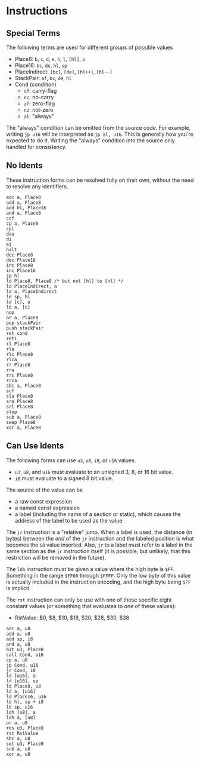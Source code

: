 # Instructions

## Special Terms

The following terms are used for different groups of possible values

* Place8: `b`, `c`, `d`, `e`, `h`, `l`, `[hl]`, `a`
* Place16: `bc`, `de`, `hl`, `sp`
* PlaceIndirect: `[bc]`, `[de]`, `[hl++]`, `[hl--]`
* StackPair: `af`, `bc`, `de`, `hl`
* Cond (condition)
  * `cf`: carry-flag
  * `nc`: no-carry
  * `zf`: zero-flag
  * `nz`: not-zero
  * `al`: "always"

The "always" condition can be omitted from the source code. For example, writing `jp u16` will be interpreted as `jp al, u16`. This is generally how you're expected to do it. Writing the "always" condition into the source only handled for consistency.

## No Idents

These instruction forms can be resolved fully on their own, without the need to resolve any identifiers.

```
adc a, Place8
add a, Place8
add hl, Place16
and a, Place8
ccf
cp a, Place8
cpl
daa
di
ei
halt
dec Place8
dec Place16
inc Place8
inc Place16
jp hl
ld Place8, Place8 /* but not [hl] to [hl] */
ld PlaceIndirect, a
ld a, PlaceIndirect
ld sp, hl
ld [c], a
ld a, [c]
nop
or a, Place8
pop stackPair
push stackPair
ret cond
reti
rl Place8
rla
rlc Place8
rlca
rr Place8
rra
rrc Place8
rrca
sbc a, Place8
scf
sla Place8
sra Place8
srl Place8
stop
sub a, Place8
swap Place8
xor a, Place8
```

## Can Use Idents

The following forms can use `u3`, `u8`, `i8`, or `u16` values.
* `u3`, `u8`, and `u16` must evaluate to an unsigned 3, 8, or 16 bit value.
* `i8` must evaluate to a signed 8 bit value.

The source of the value can be
* a raw const expression
* a named const expression
* a label (including the name of a section or static), which causes the address of the label to be used as the value

The `jr` instruction is a "relative" jump. When a label is used, the distance (in bytes) between the *end* of the `jr` instruction and the labeled position is what becomes the `i8` value inserted. Also, `jr` to a label must refer to a label in the same section as the `jr` instruction itself (it is possible, but unlikely, that this restriction will be removed in the future).

The `ldh` instruction must be given a value where the high byte is `$FF`. Something in the range `$FF00` through `$FFFF`. Only the low byte of this value is actually included in the instruction encoding, and the high byte being `$FF` is implicit.

The `rst` instruction can only be use with one of these specific eight constant values (or something that evaluates to one of these values):
* RstValue: $0, $8, $10, $18, $20, $28, $30, $38

```
adc a, u8
add a, u8
add sp, i8
and a, u8
bit u3, Place8
call Cond, u16
cp a, u8
jp Cond, u16
jr Cond, i8
ld [u16], a
ld [u16], sp
ld Place8, u8
ld a, [u16]
ld Place16, u16
ld hl, sp + i8
ld sp, u16
ldh [u8], a
ldh a, [u8]
or a, u8
res u3, Place8
rst RstValue
sbc a, u8
set u3, Place8
sub a, u8
xor a, u8
```
